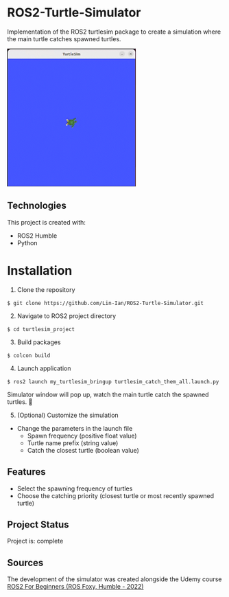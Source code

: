 # ROS2-Turtle-Simulator

Implementation of the ROS2 turtlesim package to create a simulation where the main turtle catches spawned turtles.

<img src="Media/Demo.gif" alt="Demo" width=300>

## Technologies

This project is created with:

- ROS2 Humble
- Python

# Installation

1. Clone the repository

```
$ git clone https://github.com/Lin-Ian/ROS2-Turtle-Simulator.git
```

2. Navigate to ROS2 project directory

```
$ cd turtlesim_project
```

3. Build packages

```
$ colcon build
```

4. Launch application

```
$ ros2 launch my_turtlesim_bringup turtlesim_catch_them_all.launch.py
```

Simulator window will pop up, watch the main turtle catch the spawned turtles. 🐢

5. (Optional) Customize the simulation

- Change the parameters in the launch file
  - Spawn frequency (positive float value)
  - Turtle name prefix (string value)
  - Catch the closest turtle (boolean value)

## Features

- Select the spawning frequency of turtles
- Choose the catching priority (closest turtle or most recently spawned turtle)

## Project Status

Project is: complete

## Sources

The development of the simulator was created alongside the Udemy course
[ROS2 For Beginners (ROS Foxy, Humble - 2022)](https://www.udemy.com/course/ros2-for-beginners/)

